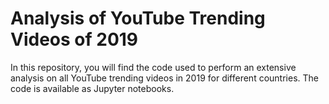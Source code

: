 # Analysis of YouTube Trending Videos of 2019

In this repository, you will find the code used to perform an extensive analysis on all YouTube trending videos in 2019 for different countries. The code is available as Jupyter notebooks.
